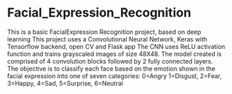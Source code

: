 # Facial_Expression_Recognition
This is a basic FacialExpression Recognition project, based on deep learning   This project uses a Convolutional Neural Network, Keras with Tensorflow backend, open CV and Flask app  The CNN uses ReLU activation function and trains grayscaled images of size 48X48. The model created is comprised of 4 convolution blocks followed by 2 fully connected layers.    The objective is to classify each face based on the emotion shown in the facial expression into one of seven categories:  0=Angry 1=Disgust, 2=Fear, 3=Happy, 4=Sad, 5=Surprise, 6=Neutral
